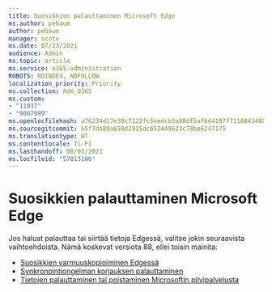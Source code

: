 ```yaml
---
title: Suosikkien palauttaminen Microsoft Edge
ms.author: pebaum
author: pebaum
manager: scotv
ms.date: 07/23/2021
audience: Admin
ms.topic: article
ms.service: o365-administration
ROBOTS: NOINDEX, NOFOLLOW
localization_priority: Priority
ms.collection: Adm_O365
ms.custom:
- "11937"
- "9007099"
ms.openlocfilehash: a76234d17e39c7122fc5eedcb5a08df5af6d4197f71168434806ebd9f2a92346
ms.sourcegitcommit: b5f7da89a650d2915dc652449623c78be6247175
ms.translationtype: HT
ms.contentlocale: fi-FI
ms.lasthandoff: 08/05/2021
ms.locfileid: "57813106"
---
```

# <a name="reset-favorites-in-microsoft-edge"></a>Suosikkien palauttaminen Microsoft Edge

Jos haluat palauttaa tai siirtää tietoja Edgessä, valitse jokin seuraavista vaihtoehdoista. Nämä koskevat versiota 88, ellei toisin mainita: 

- [Suosikkien varmuuskopioiminen Edgessä](/deployedge/edge-learnmore-reset-data-in-cloud#back-up-your-favorites)
- [Synkronointiongelman korjauksen palauttaminen](/deployedge/edge-learnmore-reset-data-in-cloud#perform-a-reset-to-fix-a-synchronization-problem)
- [Tietojen palauttaminen tai poistaminen Microsoftin pilvipalvelusta](/deployedge/edge-learnmore-reset-data-in-cloud#perform-a-reset-to-remove-your-data-from-microsofts-cloud)